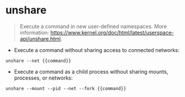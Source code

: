 # unshare

> Execute a command in new user-defined namespaces.
> More information: <https://www.kernel.org/doc/html/latest/userspace-api/unshare.html>.

- Execute a command without sharing access to connected networks:

`unshare --net {{command}}`

- Execute a command as a child process without sharing mounts, processes, or networks:

`unshare --mount --pid --net --fork {{command}}`
